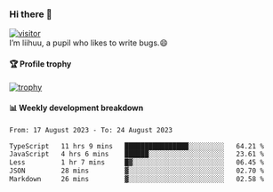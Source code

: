 ### Hi there 👋
[![visitor](https://visitor-badge.glitch.me/badge?page_id=liihuu&right_color=blue)](https://github.com/liihuu)<br>
I’m liihuu, a pupil who likes to write bugs.😄


#### 🏆 Profile trophy
[![trophy](https://github-profile-trophy.vercel.app?username=liihuu&margin-w=16&margin-h=16&rank=-C,-B)](https://github.com/liihuu)


#### 📊 Weekly development breakdown
<!--START_SECTION:waka-->

```txt
From: 17 August 2023 - To: 24 August 2023

TypeScript   11 hrs 9 mins   ████████████████░░░░░░░░░   64.21 %
JavaScript   4 hrs 6 mins    ██████░░░░░░░░░░░░░░░░░░░   23.61 %
Less         1 hr 7 mins     █▓░░░░░░░░░░░░░░░░░░░░░░░   06.45 %
JSON         28 mins         ▓░░░░░░░░░░░░░░░░░░░░░░░░   02.70 %
Markdown     26 mins         ▓░░░░░░░░░░░░░░░░░░░░░░░░   02.58 %
```

<!--END_SECTION:waka-->

<!--
**liihuu/liihuu** is a ✨ _special_ ✨ repository because its `README.md` (this file) appears on your GitHub profile.

Here are some ideas to get you started:

- 🔭 I’m currently working on ...
- 🌱 I’m currently learning ...
- 👯 I’m looking to collaborate on ...
- 🤔 I’m looking for help with ...
- 💬 Ask me about ...
- 📫 How to reach me: ...
- 😄 Pronouns: ...
- ⚡ Fun fact: ...
-->
